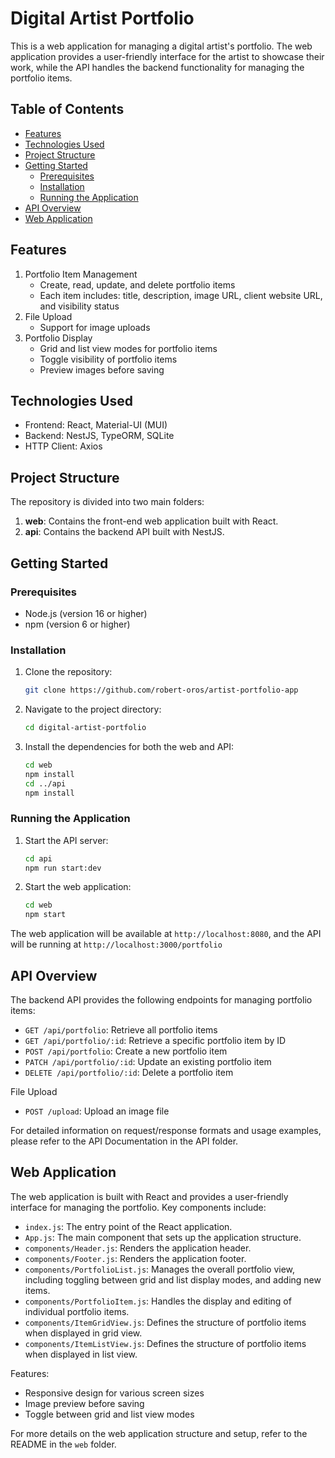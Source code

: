 # Digital Artist Portfolio

This is a web application for managing a digital artist's portfolio. The web application provides a user-friendly interface for the artist to showcase their work, while the API handles the backend functionality for managing the portfolio items.

## Table of Contents
- [Features](#features)
- [Technologies Used](#technologies-used)
- [Project Structure](#project-structure)
- [Getting Started](#getting-started)
   - [Prerequisites](#prerequisites)
   - [Installation](#installation)
   - [Running the Application](#running-the-application)
- [API Overview](#api-overview)
- [Web Application](#web-application)

## Features
1. Portfolio Item Management
    - Create, read, update, and delete portfolio items
    - Each item includes: title, description, image URL, client website URL, and visibility status
2. File Upload
    - Support for image uploads
3. Portfolio Display
    - Grid and list view modes for portfolio items
    - Toggle visibility of portfolio items
    - Preview images before saving

## Technologies Used
- Frontend: React, Material-UI (MUI)
- Backend: NestJS, TypeORM, SQLite
- HTTP Client: Axios

## Project Structure
The repository is divided into two main folders:
1. **web**: Contains the front-end web application built with React.
2. **api**: Contains the backend API built with NestJS.

## Getting Started
### Prerequisites
- Node.js (version 16 or higher)
- npm (version 6 or higher)


### Installation

1. Clone the repository:
    ```bash
    git clone https://github.com/robert-oros/artist-portfolio-app
    ```

2. Navigate to the project directory:
    ```bash
    cd digital-artist-portfolio
    ```

3. Install the dependencies for both the web and API:
    ```bash
    cd web
    npm install
    cd ../api
    npm install
    ```

### Running the Application
1. Start the API server:
    ```bash
    cd api
    npm run start:dev
    ```

2. Start the web application:
    ```bash
    cd web
    npm start
    ```

The web application will be available at `http://localhost:8080`, and the API will be running at `http://localhost:3000/portfolio`

## API Overview
The backend API provides the following endpoints for managing portfolio items:
- `GET /api/portfolio`: Retrieve all portfolio items
- `GET /api/portfolio/:id`: Retrieve a specific portfolio item by ID
- `POST /api/portfolio`: Create a new portfolio item
- `PATCH /api/portfolio/:id`: Update an existing portfolio item
- `DELETE /api/portfolio/:id`: Delete a portfolio item

File Upload
- `POST /upload`: Upload an image file

For detailed information on request/response formats and usage examples, please refer to the API Documentation in the API folder.

## Web Application
The web application is built with React and provides a user-friendly interface for managing the portfolio. Key components include:

- `index.js`: The entry point of the React application.
- `App.js`: The main component that sets up the application structure.
- `components/Header.js`: Renders the application header.
- `components/Footer.js`: Renders the application footer.
- `components/PortfolioList.js`: Manages the overall portfolio view, including toggling between grid and list display modes, and adding new items.
- `components/PortfolioItem.js`: Handles the display and editing of individual portfolio items.
- `components/ItemGridView.js`: Defines the structure of portfolio items when displayed in grid view.
- `components/ItemListView.js`: Defines the structure of portfolio items when displayed in list view.


Features:
- Responsive design for various screen sizes
- Image preview before saving
- Toggle between grid and list view modes

For more details on the web application structure and setup, refer to the README in the `web` folder.
